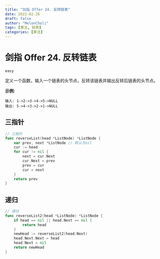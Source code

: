 ```yaml
---
title: "剑指 Offer 24. 反转链表"
date: 2022-02-26
draft: false
author: "MelonCholi"
tags: [算法, 链表]
categories: [算法]
---
```


# 剑指 Offer 24. 反转链表

`easy`

定义一个函数，输入一个链表的头节点，反转该链表并输出反转后链表的头节点。

**示例:**

```
输入: 1->2->3->4->5->NULL
输出: 5->4->3->2->1->NULL
```

## 三指针

```go
// 三指针
func reverseList(head *ListNode) *ListNode {
	var prev, next *ListNode // 默认为nil
	cur := head
	for cur != nil {
		next = cur.Next
		cur.Next = prev
		prev = cur
		cur = next
	}
	return prev
}
```

## 递归

```go
// 递归
func reverseList2(head *ListNode) *ListNode {
	if head == nil || head.Next == nil {
		return head
	}
	newHead := reverseList2(head.Next)
	head.Next.Next = head
	head.Next = nil
	return newHead
}
```

